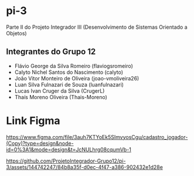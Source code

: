# pi-3
Parte II do Projeto Integrador III (Desenvolvimento de Sistemas Orientado a Objetos)

## Integrantes do Grupo 12
- Flávio George da Silva Romeiro (flaviogsromeiro)
- Calyto Nichel Santos do Nascimento (calyto)
- João Vitor Monteiro de Oliveira (joao-vmoliveira26)
- Luan Silva Fulnazari de Souza (luanfulnazari)
- Lucas Ivan Cruger da Silva (CrugerL)
- Thaís Moreno Oliveira (Thais-Moreno)

# Link Figma
https://www.figma.com/file/3auh7KTYoEk5SImvyosCgu/cadastro_jogador-(Copy)?type=design&node-id=0%3A1&mode=design&t=JcNULhrg08cqumVb-1

https://github.com/ProjetoIntegrador-Grupo12/pi-3/assets/144742247/84b8a35f-d0ec-4f47-a386-902432e1d28e

